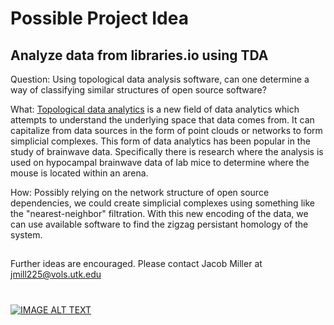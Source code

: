 # Possible Project Idea

## Analyze data from libraries.io using TDA
Question: Using topological data analysis software, can one determine a way of classifying similar structures of open source software?

What: [Topological data analytics](https://www.ias.edu/ideas/2013/lesnick-topological-data-analysis) is a new field of data analytics which attempts to understand the underlying space that data comes from. It can capitalize from data sources in the form of point clouds or networks to form simplicial complexes. This form of data analytics has been popular in the study of brainwave data. Specifically there is research where the analysis is used on hypocampal brainwave data of lab mice to determine where the mouse is located within an arena.

How: Possibly relying on the network structure of open source dependencies, we could create simplicial complexes using something like the "nearest-neighbor" filtration. With this new encoding of the data, we can use available software to find the zigzag persistant homology of the system.

##
Further ideas are encouraged.
Please contact Jacob Miller at jmill225@vols.utk.edu


#
[![IMAGE ALT TEXT](http://img.youtube.com/vi/XfWibrh6stw/0.jpg)](http://www.youtube.com/watch?v=XfWibrh6stw "Introduction to Topological Data Analysis")
